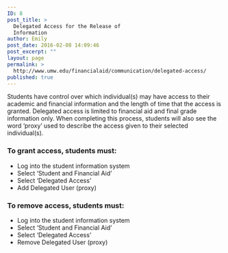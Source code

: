 ```yaml
---
ID: 8
post_title: >
  Delegated Access for the Release of
  Information
author: Emily
post_date: 2016-02-08 14:09:46
post_excerpt: ""
layout: page
permalink: >
  http://www.umw.edu/financialaid/communication/delegated-access/
published: true
---
```

Students have control over which individual(s) may have access to their academic and financial information and the length of time that the access is granted. Delegated access is limited to financial aid and final grade information only. When completing this process, students will also see the word ‘proxy’ used to describe the access given to their selected individual(s).
<h3>To grant access, students must:</h3>
<ul>
	<li>Log into the student information system</li>
	<li>Select ‘Student and Financial Aid’</li>
	<li>Select ‘Delegated Access’</li>
	<li>Add Delegated User (proxy)</li>
</ul>
<h3>To remove access, students must:</h3>
<ul>
	<li>Log into the student information system</li>
	<li>Select ‘Student and Financial Aid’</li>
	<li>Select ‘Delegated Access’</li>
	<li>Remove Delegated User (proxy)</li>
</ul>